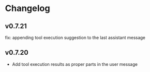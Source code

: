 # Changelog

## v0.7.21
fix: appending tool execution suggestion to the last assistant message

## v0.7.20 

- Add tool execution results as proper parts in the user message
